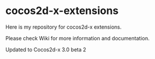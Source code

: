 cocos2d-x-extensions
====================

Here is my repository for cocos2d-x extensions.

Please check Wiki for more information and documentation.

Updated to Cocos2d-x 3.0 beta 2
